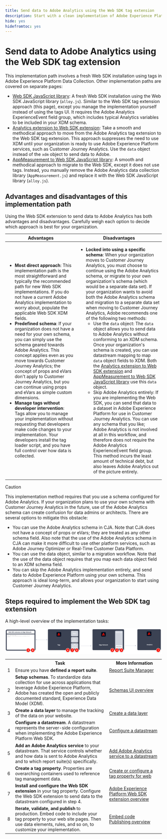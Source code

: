 ```yaml
---
title: Send data to Adobe Analytics using the Web SDK tag extension
description: Start with a clean implementation of Adobe Experience Platform Data Collection to send data to Adobe Analytics using XDM and the Adobe Analytics ExperienceEvent field group.
hide: yes
hidefromtoc: yes
---
```

# Send data to Adobe Analytics using the Web SDK tag extension

This implementation path involves a fresh Web SDK installation using tags in Adobe Experience Platform Data Collection. Other implementation paths are covered on separate pages:

* [Web SDK JavaScript library](web-sdk-javascript-library.md): A fresh Web SDK installation using the Web SDK JavaScript library (`alloy.js`). Similar to the Web SDK tag extension approach (this page), except you manage the implementation yourself instead of using the tags UI. It requires the Adobe Analytics ExperienceEvent field group, which includes typical Analytics variables to be included in your XDM schema.
* [Analytics extension to Web SDK extension](analytics-extension-to-web-sdk.md): Take a smooth and methodical approach to move from the Adobe Analytics tag extension to the Web SDK tag extension. This approach suppresses the need to use XDM until your organization is ready to use Adobe Experience Platform services, such as Customer Journey Analytics. Use the `data` object instead of the `xdm` object to send data to Adobe.
* [AppMeasurement to Web SDK JavaScript library](appmeasurement-to-web-sdk.md): A smooth and methodical approach to migrate to the Web SDK, except it does not use tags. Instead, you manually remove the Adobe Analytics data collection library (`AppMeasurement.js`) and replace it with the Web SDK JavaScript library (`alloy.js`).

## Advantages and disadvantages of this implementation path

Using the Web SDK extension to send data to Adobe Analytics has both advantages and disadvantages. Carefully weigh each option to decide which approach is best for your organization.

| Advantages | Disadvantages |
| --- | --- |
| <ul><li>**Most direct approach**: This implementation path is the most straightforward and typically the recommended path for new Web SDK implementations. If you do not have a current Adobe Analytics implementation to worry about, populate the applicable Web SDK XDM fields.</li><li>**Predefined schema**: If your organization does not have a need for your own schema, you can simply use the schema geared towards Adobe Analytics. This concept applies even as you move towards Customer Journey Analytics; the concept of props and eVars don't apply to Customer Journey Analytics, but you can continue using props and eVars as simple custom dimensions.</li><li>**Manage tags without developer intervention**: Tags allow you to manage your implementation without requesting that developers make code changes to your implementation. Your developers install the tag loader script, and you have full control over how data is collected.</li></ul> | <ul><li>**Locked into using a specific schema**: When your organization moves to Customer Journey Analytics, you must choose to continue using the Adobe Analytics schema, or migrate to your own organization's schema (which would be a separate data set). If your organization wants to avoid both the Adobe Analytics schema and migration to a separate data set when moving to Customer Journey Analytics, Adobe recommends one of the following two methods:<ul><li>Use the `data` object: The `data` object allows you to send data to Adobe Analytics without conforming to an XDM schema. Once your organization's schema is created, you can use datastream mapping to map `data` object fields to XDM. Both the [Analytics extension to Web SDK extension](analytics-extension-to-web-sdk.md) and [AppMeasurement to Web SDK JavaScript library](appmeasurement-to-web-sdk.md) use this `data` object.</li><li>Skip Adobe Analytics entirely: If you are implementing the Web SDK, you can send that data to a dataset in Adobe Experience Platform for use in Customer Journey Analytics. You can use any schema that you like; Adobe Analytics is not involved at all in this workflow, and therefore does not require the Adobe Analytics ExperienceEvent field group. This method incurs the least amount of technical debt, but also leaves Adobe Analytics out of the picture entirely.</li></ul></ul> |

>[!CAUTION]
>
>This implementation method requires that you use a schema configured for Adobe Analytics. If your organization plans to use your own schema with Customer Journey Analytics in the future, use of the Adobe Analytics schema can create confusion for data admins or architects. There are several options to mitigate this obstacle:
>
>* You can use the Adobe Analytics schema in CJA. Note that CJA does not have a concept of props or eVars; they are treated as any other schema field. Also note that the use of the Adobe Analytics schema in CJA can make it more difficult to use other platform services, such as Adobe Journey Optimizer or Real-Time Customer Data Platform.
>* You can use the data object, similar to a migration workflow. Note that the use of the data object requires that you map each data object field to an XDM schema field.
>* You can skip the Adobe Analytics implementation entirely, and send data to Adobe Experience Platform using your own schema. This approach is ideal long-term, and allows your organization to start using Customer Journey Analytics.

## Steps required to implement the Web SDK tag extension

A high-level overview of the implementation tasks:

![How to implement Adobe Analytics using Web SDK extension workflow, as described in this section.](../../assets/websdk-extension-annotated.png)

<table style="width:100%">

<tr>
<th style="width:5%"></th><th style="width:60%"><b>Task</b></th><th style="width:35%"><b>More Information</b></th>
</tr>

<tr>
<td>1</td>
<td>Ensure you have <b>defined a report suite</b>.</td>
<td><a href="/help/admin/admin/c-manage-report-suites/report-suites-admin.md">Report Suite Manager</a></td>
</tr>

<tr>
<td>2</td>
<td><b>Setup schemas</b>. To standardize data collection for use across applications that leverage Adobe Experience Platform, Adobe has created the open and publicly documented standard, Experience Data Model (XDM).</td>
<td><a href="https://experienceleague.adobe.com/docs/experience-platform/xdm/ui/overview.html">Schemas UI overview</a></td>
</tr>

<tr>
<td>3</td>
<td><b>Create a data layer</b> to manage the tracking of the data on your website.</td>
<td><a href="../../prepare/data-layer.md">Create a data layer</a></td>
</tr>

<tr>
<td>4</td>
<td><b>Configure a datastream</b>. A datastream represents the server-side configuration when implementing the Adobe Experience Platform Web SDK.</td>
<td><a href="https://experienceleague.adobe.com/docs/experience-platform/edge/datastreams/configure.html">Configure a datastream<a></td> 
</tr>

<tr>
<td>5</td> 
<td><b>Add an Adobe Analytics service</b> to your datastream. That service controls whether and how data is sent to Adobe Analytics and to which report suite(s) specifically.</td>
<td><a href="https://experienceleague.adobe.com/docs/experience-platform/edge/datastreams/configure.html#analytics">Add Adobe Analytics service to a datastream</a></td>
</tr>

<tr>
<td>6</td>
<td><b>Create a tag property</b>. Properties are overarching containers used to reference tag management data.</td>
<td><a href="https://experienceleague.adobe.com/docs/experience-platform/tags/admin/companies-and-properties.html#for-web">Create or configure a tag property for web</a></td>
</tr>

<tr>
<td>7</td> 
<td><b>Install and configure the Web SDK extension</b> in your tag property. Configure the Web SDK extension to send data to the datastream configured in step 4.</td>
<td><a href="https://experienceleague.adobe.com/docs/experience-platform/tags/extensions/client/sdk/overview.html">Adobe Experience Platform Web SDK extension overview</a></td>
</tr>

<tr>
<td>8</td>
<td><b>Iterate, validate, and publish</b> to production. Embed code to include your tag property to your web site pages. Then use data elements, rules, and so on, to customize your implementation.</td>
<td><a href="https://experienceleague.adobe.com/docs/experience-platform/tags/publish/environments/environments.html#embed-code">Embed code</a><br/><a href="https://experienceleague.adobe.com/docs/experience-platform/tags/publish/overview.html">Publishing overview</a></td>
</tr>

</table>
